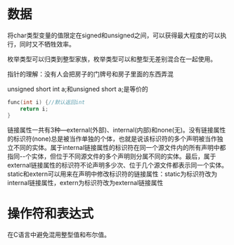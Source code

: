 # 数据

将char类型变量的值限定在signed和unsigned之间，可以获得最大程度的可以执行，同时又不牺牲效率。

枚举类型可以归类到整型家族，枚举类型可以和整型无差别混合在一起使用。

指针的理解：没有人会把房子的门牌号和房子里面的东西弄混

unsigned short int a;和unsigned short a;是等价的

```c
func(int i) {//默认返回int
    return i;
}
```

链接属性一共有3种—external(外部)、internal(内部)和none(无)。没有链接属性的标识符(none)总是被当作单独的个体，也就是说该标识符的多个声明被当作独立不同的实体。属于internal链接属性的标识符在同一个源文件内的所有声明中都指同--个实体，但位于不同源文件的多个声明则分属不同的实体。最后，属于external链接属性的标识符不论声明多少次、位于几个源文件都表示同一个实体。static和extern可以用来在声明中修改标识符的链接属性：static为标识符改为internal链接属性，extern为标识符改为external链接属性

# 操作符和表达式

在C语言中避免混用整型值和布尔值。
